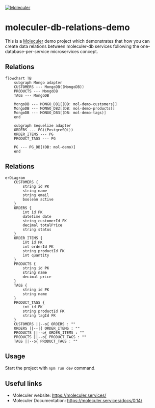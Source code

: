[![Moleculer](https://badgen.net/badge/Powered%20by/Moleculer/0e83cd)](https://moleculer.services)

# moleculer-db-relations-demo
This is a [Moleculer](https://moleculer.services/) demo project which demonstrates that how you can create data relations between moleculer-db services following the one-database-per-service microservices concept.

## Relations

```mermaid
flowchart TB
    subgraph Mongo adapter
    CUSTOMERS --- MongoDB((MongoDB))
    PRODUCTS --- MongoDB
    TAGS --- MongoDB

    MongoDB --- MONGO_DB1[(DB: mol-demo-customers)]
    MongoDB --- MONGO_DB2[(DB: mol-demo-products)]
    MongoDB --- MONGO_DB3[(DB: mol-demo-tags)]
    end
    
    subgraph Sequelize adapter
    ORDERS --- PG((PostgreSQL))
    ORDER_ITEMS --- PG
    PRODUCT_TAGS --- PG
    
    PG --- PG_DB[(DB: mol-demo)]
    end
```

## Relations

```mermaid
erDiagram
    CUSTOMERS {
        string id PK
        string name
        string email
        boolean active
    }
    ORDERS {
        int id PK
        datetime date
        string customerId FK
        decimal totalPrice
        string status
    }
    ORDER_ITEMS {
        int id PK
        int orderId FK
        string productId FK
        int quantity
    }
    PRODUCTS {
        string id PK
        string name
        decimal price
    }
    TAGS {
        string id PK
        string name
    }
    PRODUCT_TAGS {
        int id PK
        string productId FK
        string tagId FK
    }
    CUSTOMERS ||--o{ ORDERS : ""
    ORDERS ||--|{ ORDER_ITEMS : ""
    PRODUCTS ||--o{ ORDER_ITEMS : ""
    PRODUCTS ||--o{ PRODUCT_TAGS : ""
    TAGS ||--o{ PRODUCT_TAGS : ""
```

## Usage
Start the project with `npm run dev` command. 

## Useful links

* Moleculer website: https://moleculer.services/
* Moleculer Documentation: https://moleculer.services/docs/0.14/

<!-- 
https://github.com/ladal1/orm-comparison/tree/main/src/Packages

https://github.com/alfateam/rdb/tree/master#api
https://mikro-orm.io/docs/relationships
https://vincit.github.io/objection.js/guide/relations.html
https://typeorm.io/relations
 -->
